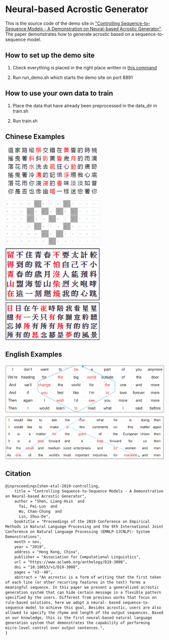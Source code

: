 
Neural-based Acrostic Generator
===

This is the source code of the demo site in ["Controlling Sequence-to-Sequence Models - A Demonstration on Neural-based Acrostic Generator"](https://www.aclweb.org/anthology/D19-3008/). The paper demonstrates how to generate acrostic based on a sequence-to-sequence model.


## How to set up the demo site

1. Check everything is placed in the right place written in [this command](https://github.com/austinlaurice/Lyrics_demo/blob/7feb8549e79d84bb9b4bc7299deb511a0687ed71/demo_site/lyrics/views.py#L21)

2. Run run_demo.sh which starts the demo site on port 8891


## How to use your own data to train

1. Place the data that have already been preprocessed in the data_dir in train.sh

2. Run train.sh

## Chinese Examples
<img src="/images/heart_demo.png"  width="300"/>
<img src="/images/mountain.png" width="300"/>
<img src="/images/dream.png" width="300"/>

## English Examples
![be_the_change_demo](/images/be_the_change.png)
![armstrong_demo](/images/armstrong.png)

## Citation
```
@inproceedings{shen-etal-2019-controlling,
    title = "Controlling Sequence-to-Sequence Models - A Demonstration on Neural-based Acrostic Generator",
    author = "Shen, Liang-Hsin  and
      Tai, Pei-Lun  and
      Wu, Chao-Chung  and
      Lin, Shou-De",
    booktitle = "Proceedings of the 2019 Conference on Empirical Methods in Natural Language Processing and the 9th International Joint Conference on Natural Language Processing (EMNLP-IJCNLP): System Demonstrations",
    month = nov,
    year = "2019",
    address = "Hong Kong, China",
    publisher = "Association for Computational Linguistics",
    url = "https://www.aclweb.org/anthology/D19-3008",
    doi = "10.18653/v1/D19-3008",
    pages = "43--48",
    abstract = "An acrostic is a form of writing that the first token of each line (or other recurring features in the text) forms a meaningful sequence. In this paper we present a generalized acrostic generation system that can hide certain message in a flexible pattern specified by the users. Different from previous works that focus on rule-based solutions, here we adopt a neural- based sequence-to-sequence model to achieve this goal. Besides acrostic, users are also allowed to specify the rhyme and length of the output sequences. Based on our knowledge, this is the first neural-based natural language generation system that demonstrates the capability of performing micro-level control over output sentences.",
}
```

